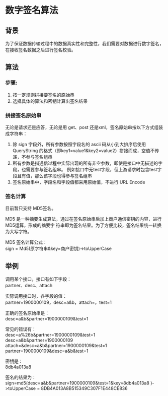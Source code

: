 # 数字签名算法

## 背景
为了保证数据传输过程中的数据真实性和完整性，我们需要对数据进行数字签名，在接收签名数据之后进行签名校验。  

## 算法
### 步骤:  
1. 按一定规则拼接要签名的原始串
2. 选择具体的算法和密钥计算出签名结果 

### 拼接签名原始串
无论是请求还是应答，无论是用 get、post 还是xml，签名原始串按以下方式组装成字符串：  
1. 除 sign 字段外，所有参数按照字段名的 ascii 码从小到大排序后使用 QueryString 的格式（即key1=value1&key2=value2）拼接而成，空值不传递，不参与签名组串
2. 所有参数是指通信过程中实际出现的所有非空参数，即使是接口中无描述的字段，也需要参与签名组串。
例如接口中无test字段，但上游请求时包含test字段且有值，那么该字段也得参与签名组串 
3. 签名原始串中，字段名和字段值都采用原始值，不进行 URL Encode

### 签名计算
目前暂只支持 MD5签名。  

MD5 是一种摘要生成算法，通过在签名原始串后加上商户通信密钥的内容，进行 MD5运算，形成的摘要字
符串即为签名结果。为了方便比较，签名结果统一转换为大写字符。 

MD5 签名计算公式：  
sign = Md5(原字符串&key=商户密钥)->toUpperCase 


## 举例
调用某个接口，接口有如下字段：  
partner、desc、attach  

实际调用接口时，各字段的值：  
partner=1900000109，desc=a&b，attach=，test=1 

正确的签名原始串是：  
desc=a&b&partner=1900000109&test=1  

常见的错误有：  
desc=a%26b&partner=1900000109&test=1    
desc=a&b&partner=1900000109  
attach=&desc=a&b&partner=1900000109&test=1  
partner=1900000109&desc=a&b&test=1  

密钥是：  
8db4a013a8   

签名的结果为： 
sign=md5(desc=a&b&partner=1900000109&test=1&key=8db4a013a8
)->toUpperCase = 8DB4A013A8B515349C307F1E448CE836 

